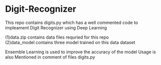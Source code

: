 # Digit-Recognizer

This repo contains digits.py which has a well commented code to impleament Digit Recognizer using Deep Learning


(1)data.zip contains data files requried for this repo                                                                  
(2)data_model contains three model trained on this data dataset                                         

Ensemble Learning is used to improve the accuracy of the model
Usage is also Mentioned in comment of files digits.py

